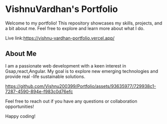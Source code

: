 # VishnuVardhan's Portfolio

Welcome to my portfolio! This repository showcases my skills, projects, and a bit about me. Feel free to explore and learn more about what I do.


Live link:https://vishnu-vardhan-portfolio.vercel.app/

## About Me

I am a passionate web development with a keen interest in Gsap,react,Angular. My goal is to explore new emerging technologies and provide real -life sustainable solutions.


https://github.com/Vishnu200399/Portfolio/assets/93635977/729938c1-7287-4590-894e-f983c0d76efc




Feel free to reach out if you have any questions or collaboration opportunities!

Happy coding!
